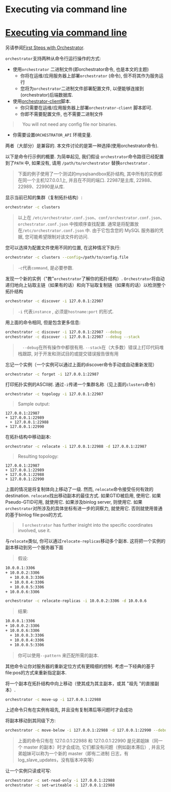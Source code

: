 # Executing via command line
# [Executing via command line](https://github.com/openark/orchestrator/blob/master/docs/executing-via-command-line.md)
另请参阅[First Steps with Orchestrator](Quick%20guides/First%20Steps.md).

`orchestrator`支持两种从命令行运行操作的方式:

* 使用`orchestrator` 二进制文件(即orchestrator命令, 也是本文的主题)
   * 你将在运维/应用服务器上部署`orchestrator` (命令), 但不将其作为服务运行
   * 您将为`orchestrator`二进制文件部署配置文件, 以便能够连接到(orchestrator)后端数据库.
* 使用[orchestrator-client](Use/orchestrator-client.md)脚本.
   * 你只需要在运维/应用服务器上部署`orchestrator-client` 脚本即可.
   * 你即不需要配置文件, 也不需要二进制文件
>  You will not need any config file nor binaries.
   * 你需要设置`ORCHESTRATOR_API` 环境变量.

两者（大部分）是兼容的. 本文件讨论的是第一种选择(使用orchestrator命令).

以下是命令行示例的概要. 为简单起见, 我们假设 `orchestrator`命令路径已经配置到了`PATH` 中, 如果没有, 请用 `/path/to/orchestrator` 替换`orchestrator` .

> 下面的例子使用了一个测试的mysqlsandbox拓扑结构, 其中所有的实例都在同一个主机127.0.0.1上, 并且在不同的端口. 22987是主库, 22988、22989、22990是从库.

显示当前已知的集群（复制拓扑结构）:

```bash
orchestrator -c clusters
```
> 以上在 `/etc/orchestrator.conf.json`、`conf/orchestrator.conf.json`、`orchestrator.conf.json` 中按顺序查找配置. 通常是将配置放在`/etc/orchestrator.conf.json` 中.  由于它包含您的 MySQL 服务器的凭据, 您可能希望限制对该文件的访问.

您可以选择为配置文件使用不同的位置, 在这种情况下执行:

```bash
orchestrator -c clusters --config=/path/to/config.file
```
> `-c`代表`command`, 是必要参数.

发现一个新的实例（"教"`orchestrator`了解你的拓扑结构）. `Orchestrator`将自动递归地向上钻取主链（如果有的话）和向下钻取复制链（如果有的话）以检测整个拓扑结构

```bash
orchestrator -c discover -i 127.0.0.1:22987
```
> `-i` 代表`instance` , 必须是`hostname:port` 的形式.

用上面的命令相同, 但是包含更多信息:

```bash
orchestrator -c discover -i 127.0.0.1:22987 --debug
orchestrator -c discover -i 127.0.0.1:22987 --debug --stack
```
>  `--debug`在所有操作中都很有用. `--stack`在（大多数）错误上打印代码堆栈跟踪, 对于开发和测试目的或提交错误报告很有用

忘记一个实例（一个实例可以通过上面的discover命令手动或自动重新发现）

```bash
orchestrator -c forget -i 127.0.0.1:22987
```
打印拓扑实例的ASCII树. 通过`-i`传递一个集群名称（见上面的`clusters`命令）

```bash
orchestrator -c topology -i 127.0.0.1:22987
```
> Sample output:

```Plain Text
127.0.0.1:22987
+ 127.0.0.1:22989
  + 127.0.0.1:22988
+ 127.0.0.1:22990
```
在拓扑结构中移动副本:

```bash
orchestrator -c relocate -i 127.0.0.1:22988 -d 127.0.0.1:22987
```
> Resulting topology:

```Plain Text
127.0.0.1:22987
+ 127.0.0.1:22989
+ 127.0.0.1:22988
+ 127.0.0.1:22990
```
上面的情况是将复制体向上移动了一级. 然而, `relocate`命令接受任何有效的destination. `relocate`找出移动副本的最佳方式. 如果GTID被启用, 使用它. 如果Pseudo-GTID可用, 就使用它. 如果涉及binlog server, 则使用它. 如果`orchestrator`对所涉及的具体坐标有进一步的洞察力, 就使用它. 否则就使用普通的基于binlog file:pos的方式.

>  I `orchestrator` has further insight into the specific coordinates involved, use it.

与`relocate`类似, 你可以通过`relocate-replicas`移动多个副本. 这将把一个实例的副本移动到另一个服务器下面

> 假设:

```bash
10.0.0.1:3306
+ 10.0.0.2:3306
  + 10.0.0.3:3306
  + 10.0.0.4:3306
  + 10.0.0.5:3306
+ 10.0.0.6:3306
```
```bash
orchestrator -c relocate-replicas -i 10.0.0.2:3306 -d 10.0.0.6
```
> 结果:

```bash
10.0.0.1:3306
+ 10.0.0.2:3306
+ 10.0.0.6:3306
  + 10.0.0.3:3306
  + 10.0.0.4:3306
  + 10.0.0.5:3306
```
> 你可以使用`--pattern` 来匹配所需的副本.

其他命令让你对服务器的重新定位方式有更精细的控制. 考虑一下经典的基于file:pos的方式来重新指定副本.

将一个副本在拓扑结构中向上移动（使其成为其主副本，或其 "祖先 "的直接副本）.

```bash
orchestrator -c move-up -i 127.0.0.1:22988
```
上述命令只有在实例有祖先, 并且没有复制滞后等问题时才会成功

将副本移动到其同级下方:

```bash
orchestrator -c move-below -i 127.0.0.1:22988 -d 127.0.0.1:22990 --debug
```
> 上面的命令只有在 127.0.0.1:22988 和 127.0.0.1:22990 是兄弟姐妹（同一个 master 的副本）时才会成功, 它们都没有问题（例如副本滞后）, 并且兄弟姐妹可以称为一个新的 master（即有二进制 日志，有 log\_slave\_updates，没有版本冲突等）

让一个实例只读或可写:

```bash
orchestrator -c set-read-only -i 127.0.0.1:22988
orchestrator -c set-writeable -i 127.0.0.1:22988
```
